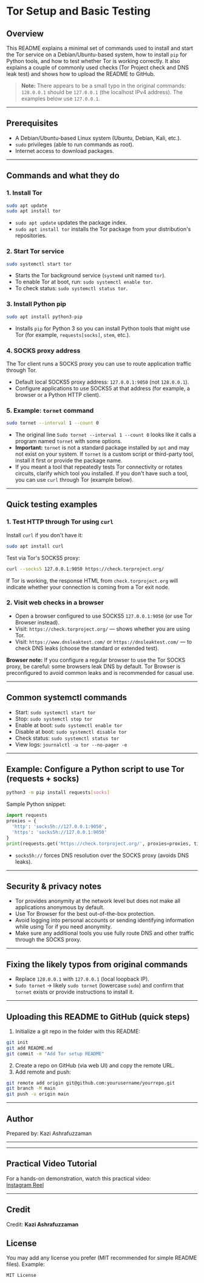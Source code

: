 # Tor Setup and Basic Testing

## Overview
This README explains a minimal set of commands used to install and start the Tor service on a Debian/Ubuntu-based system, how to install `pip` for Python tools, and how to test whether Tor is working correctly. It also explains a couple of commonly used checks (Tor Project check and DNS leak test) and shows how to upload the README to GitHub.

> **Note:** There appears to be a small typo in the original commands: `128.0.0.1` should be `127.0.0.1` (the localhost IPv4 address). The examples below use `127.0.0.1`.

---

## Prerequisites
- A Debian/Ubuntu-based Linux system (Ubuntu, Debian, Kali, etc.).
- `sudo` privileges (able to run commands as root).
- Internet access to download packages.

---

## Commands and what they do

### 1. Install Tor
```bash
sudo apt update
sudo apt install tor
```
- `sudo apt update` updates the package index.
- `sudo apt install tor` installs the Tor package from your distribution's repositories.

### 2. Start Tor service
```bash
sudo systemctl start tor
```
- Starts the Tor background service (`systemd` unit named `tor`).
- To enable Tor at boot, run: `sudo systemctl enable tor`.
- To check status: `sudo systemctl status tor`.

### 3. Install Python pip
```bash
sudo apt install python3-pip
```
- Installs `pip` for Python 3 so you can install Python tools that might use Tor (for example, `requests[socks]`, `stem`, etc.).

### 4. SOCKS proxy address
The Tor client runs a SOCKS proxy you can use to route application traffic through Tor.
- Default local SOCKS5 proxy address: `127.0.0.1:9050` (not `128.0.0.1`).
- Configure applications to use SOCKS5 at that address (for example, a browser or a Python HTTP client).

### 5. Example: `tornet` command
```bash
sudo tornet --interval 1 --count 0
```
- The original line `Sudo tornet --interval 1 --count 0` looks like it calls a program named `tornet` with some options.
- **Important:** `tornet` is not a standard package installed by `apt` and may not exist on your system. If `tornet` is a custom script or third-party tool, install it first or provide the package name.
- If you meant a tool that repeatedly tests Tor connectivity or rotates circuits, clarify which tool you installed. If you don't have such a tool, you can use `curl` through Tor (example below).

---

## Quick testing examples

### 1. Test HTTP through Tor using `curl`
Install `curl` if you don't have it:
```bash
sudo apt install curl
```
Test via Tor's SOCKS5 proxy:
```bash
curl --socks5 127.0.0.1:9050 https://check.torproject.org/
```
If Tor is working, the response HTML from `check.torproject.org` will indicate whether your connection is coming from a Tor exit node.

### 2. Visit web checks in a browser
- Open a browser configured to use SOCKS5 `127.0.0.1:9050` (or use Tor Browser instead).
- Visit: `https://check.torproject.org/` — shows whether you are using Tor.
- Visit: `https://www.dnsleaktest.com/` or `https://dnsleaktest.com/` — to check DNS leaks (choose the standard or extended test).

**Browser note:** If you configure a regular browser to use the Tor SOCKS proxy, be careful: some browsers leak DNS by default. Tor Browser is preconfigured to avoid common leaks and is recommended for casual use.

---

## Common systemctl commands
- Start: `sudo systemctl start tor`
- Stop: `sudo systemctl stop tor`
- Enable at boot: `sudo systemctl enable tor`
- Disable at boot: `sudo systemctl disable tor`
- Check status: `sudo systemctl status tor`
- View logs: `journalctl -u tor --no-pager -e`

---

## Example: Configure a Python script to use Tor (requests + socks)
```bash
python3 -m pip install requests[socks]
```
Sample Python snippet:
```python
import requests
proxies = {
  'http': 'socks5h://127.0.0.1:9050',
  'https': 'socks5h://127.0.0.1:9050'
}
print(requests.get('https://check.torproject.org/', proxies=proxies, timeout=30).text)
```
- `socks5h://` forces DNS resolution over the SOCKS proxy (avoids DNS leaks).

---

## Security & privacy notes
- Tor provides anonymity at the network level but does not make all applications anonymous by default.
- Use Tor Browser for the best out-of-the-box protection.
- Avoid logging into personal accounts or sending identifying information while using Tor if you need anonymity.
- Make sure any additional tools you use fully route DNS and other traffic through the SOCKS proxy.

---

## Fixing the likely typos from original commands
- Replace `128.0.0.1` with `127.0.0.1` (local loopback IP).
- `Sudo tornet` -> likely `sudo tornet` (lowercase `sudo`) and confirm that `tornet` exists or provide instructions to install it.

---

## Uploading this README to GitHub (quick steps)
1. Initialize a git repo in the folder with this README:
```bash
git init
git add README.md
git commit -m "Add Tor setup README"
```
2. Create a repo on GitHub (via web UI) and copy the remote URL.
3. Add remote and push:
```bash
git remote add origin git@github.com:yourusername/yourrepo.git
git branch -M main
git push -u origin main
```

---

## Author
Prepared by: Kazi Ashrafuzzaman

---



---

## Practical Video Tutorial
For a hands-on demonstration, watch this practical video:  
[Instagram Reel](https://www.instagram.com/reel/DO6QV0eER3u/?igsh=NnN2aTd3bGcyaHA3)

---

## Credit
Credit: **Kazi Ashrafuzzaman**


## License
You may add any license you prefer (MIT recommended for simple README files). Example:
```
MIT License
```
